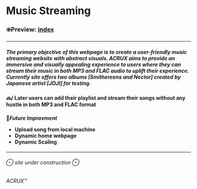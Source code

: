 # Music Streaming

<h3>❇️Preview: <a name="anchor-name" href="https://ashesbloom.github.io/music-webpage">index</a></h3>
<hr>

<h5>The primary objective of this webpage is to create a user-friendly music streaming website with abstract visuals. 
ACRUX aims to provide an immersive and visually appealing experience to users where they can stream their music in both MP3 and FLAC audio to uplift their experience.
Currently site offers two albums [Smithereens and Nector] created by Japanese artist [JOJI] for testing.</h5>

<h4>🔜/ Later users can add their playlist and stream their songs without any hustle in both MP3 and FLAC format</h4>
<h4>
🔺<i>Future Improvment</i>
<ul>
  <li>Upload song from local machine</li>
  <li>Dynamic home webpage</li>
  <li>Dynamic Scaling</li>
</ul>
</h4>
<hr>
<h6>⊖ site under construction ⊖</h6>
<span><h6>ACRUX™️</h6></span>


